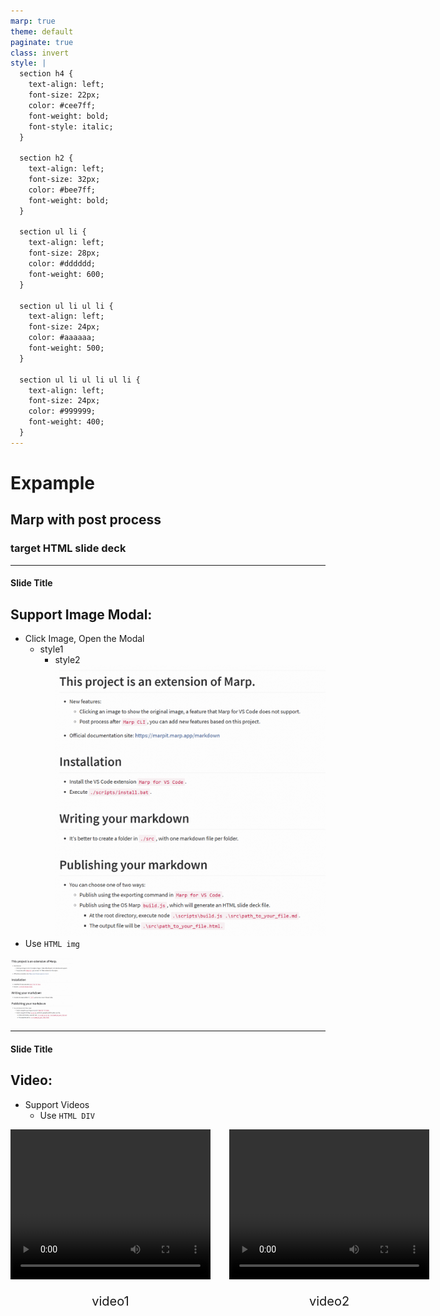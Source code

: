```yaml
---
marp: true
theme: default
paginate: true
class: invert
style: |
  section h4 {
    text-align: left;
    font-size: 22px;
    color: #cee7ff;
    font-weight: bold;
    font-style: italic;
  }

  section h2 {
    text-align: left;
    font-size: 32px;
    color: #bee7ff;
    font-weight: bold;
  }

  section ul li {
    text-align: left;
    font-size: 28px;
    color: #dddddd;
    font-weight: 600;
  }

  section ul li ul li {
    text-align: left;
    font-size: 24px;
    color: #aaaaaa;
    font-weight: 500;
  }

  section ul li ul li ul li {
    text-align: left;
    font-size: 24px;
    color: #999999;
    font-weight: 400;
  }
---
```


# Expample
## Marp with post process
### target HTML slide deck

---
#### Slide Title

## Support Image Modal:
- Click Image, Open the Modal
    - style1
        - style2
![h:100](image.png)
- Use `HTML img`
<img style="width:auto;height: 100px;" src="image.png" />


---
#### Slide Title

## Video:
- Support Videos
    - Use `HTML DIV`
<div style="display: flex;">
    <div>
        <video src="video1.mp4" width="320" height="240" controls></video>
        <p style="text-align: center; font-size: 20px;">video1</p>
    </div>
    <div style="margin-left:30px">
        <video src="video2.mp4" width="320" height="240" controls></video>
        <p style="text-align: center; font-size: 20px;">video2</p>
    </div>
</div>
